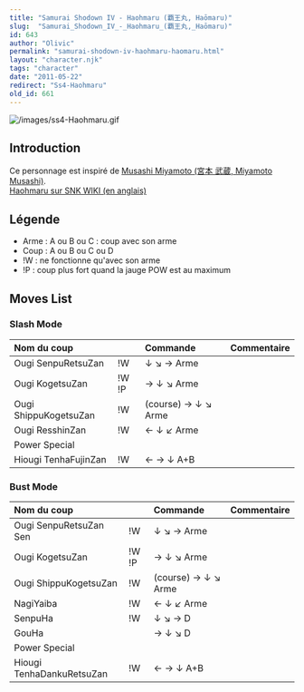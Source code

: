 ```yaml
---
title: "Samurai Shodown IV - Haohmaru (覇王丸, Haōmaru)"
slug:  "Samurai_Shodown_IV_-_Haohmaru_(覇王丸,_Haōmaru)"
id: 643
author: "Olivic"
permalink: "samurai-shodown-iv-haohmaru-haomaru.html"
layout: "character.njk"
tags: "character"
date: "2011-05-22"
redirect: "Ss4-Haohmaru"
old_id: 661
---
```


![](/images/ss4-Haohmaru.gif "/images/ss4-Haohmaru.gif")

## Introduction

Ce personnage est inspiré de [Musashi Miyamoto (宮本 武蔵, Miyamoto
Musashi)](http://fr.wikipedia.org/wiki/Musashi_Miyamoto).  
[Haohmaru sur SNK WIKI (en anglais)](http://snk.wikia.com/wiki/Haohmaru)

## Légende

- Arme : A ou B ou C : coup avec son arme
- Coup : A ou B ou C ou D
- !W : ne fonctionne qu'avec son arme
- !P : coup plus fort quand la jauge POW est au maximum

## Moves List

### Slash Mode

| Nom du coup           |       | Commande            | Commentaire |
|:----------------------|-------|:--------------------|:------------|
| Ougi SenpuRetsuZan    | !W    | ↓ ↘ → Arme          |             |
| Ougi KogetsuZan       | !W !P | → ↓ ↘ Arme          |             |
| Ougi ShippuKogetsuZan | !W    | (course) → ↓ ↘ Arme |             |
| Ougi ResshinZan       | !W    | ← ↓ ↙ Arme          |             |
| Power Special         |       |                     |             |
| Hiougi TenhaFujinZan  | !W    | ← → ↓ A+B           |             |

### Bust Mode

| Nom du coup               |       | Commande            | Commentaire |
|:--------------------------|-------|:--------------------|:------------|
| Ougi SenpuRetsuZan Sen    | !W    | ↓ ↘ → Arme          |             |
| Ougi KogetsuZan           | !W !P | → ↓ ↘ Arme          |             |
| Ougi ShippuKogetsuZan     | !W    | (course) → ↓ ↘ Arme |             |
| NagiYaiba                 | !W    | ← ↓ ↙ Arme          |             |
| SenpuHa                   | !W    | ↓ ↘ → D             |             |
| GouHa                     |       | → ↓ ↘ D             |             |
| Power Special             |       |                     |             |
| Hiougi TenhaDankuRetsuZan | !W    | ← → ↓ A+B           |             |
